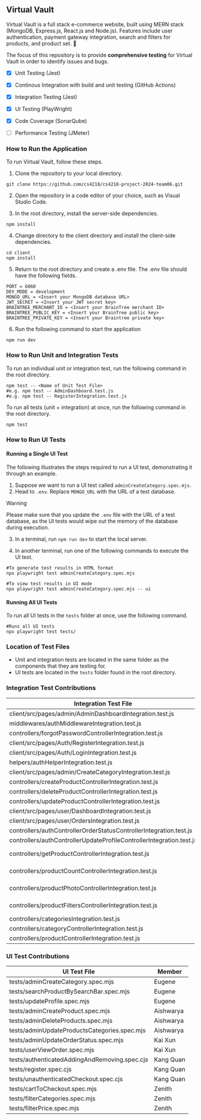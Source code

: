 ## Virtual Vault
Virtual Vault is a full stack e-commerce website, built using MERN stack (MongoDB, Express.js, React.js and Node.js). Features include user authentication, payment gateway integration, search and filters for products, and product set. 🛒

The focus of this repository is to provide **comprehensive testing** for Virtual Vault in order to identify issues and bugs.

- [x] Unit Testing (Jest)
- [x] Continous Integration with build and unit testing (GitHub Actions)
- [x] Integration Testing (Jest)
- [x] UI Testing (PlayWright)
- [x] Code Coverage (SonarQube)
- [ ] Performance Testing (JMeter)


### How to Run the Application
To run Virtual Vault, follow these steps.

1. Clone the repository to your local directory.
```
git clone https://github.com/cs4218/cs4218-project-2024-team06.git
```

2. Open the repository in a code editor of your choice, such as Visual Studio Code.

3. In the root directory, install the server-side dependencies.
```
npm install
```

4. Change directory to the client directory and install the client-side dependencies.
```
cd client
npm install
```
5. Return to the root directory and create a .env file. The .env file should have the following fields.
```
PORT = 6060
DEV_MODE = development
MONGO_URL = <Insert your MongoDB database URL>
JWT_SECRET = <Insert your JWT secret key>
BRAINTREE_MERCHANT_ID = <Insert your BrainTree merchant ID>
BRAINTREE_PUBLIC_KEY = <Insert your BrainTree public key>
BRAINTREE_PRIVATE_KEY = <Insert your Braintree private key>
```

6. Run the following command to start the application
```
npm run dev
```

### How to Run Unit and Integration Tests
To run an individual unit or integration test, run the following command in the root directory.
```
npm test -- <Name of Unit Test File>
#e.g. npm test -- AdminDashboard.test.js
#e.g. npm test -- RegisterIntegration.test.js
```

To run all tests (unit + integration) at once, run the following command in the root directory.
```
npm test
```

### How to Run UI Tests

#### Running a Single UI Test
The following illustrates the steps required to run a UI test, demonstrating it through an example.

1. Suppose we want to run a UI test called `adminCreateCategory.spec.mjs`.
2. Head to `.env`. Replace `MONGO_URL` with the URL of a test database.

> [!WARNING]  
> Please make sure that you update the `.env` file with the URL of a test database,
as the UI tests would wipe out the memory of the database during execution.

3. In a terminal, run `npm run dev` to start the local server.

4. In another terminal, run one of the following commands to execute the UI test.

```
#To generate test results in HTML format
npx playwright test adminCreateCategory.spec.mjs

#To view test results in UI mode
npx playwright test adminCreateCategory.spec.mjs -- ui
```

#### Running All UI Tests
To run all UI tests in the `tests` folder at once, use the following command.
```
#Runs all UI tests
npx playwright test tests/
```

### Location of Test Files
- Unit and integration tests are located in the same folder as the components that they are testing for.
- UI tests are located in the `tests` folder found in the root directory.


### Integration Test Contributions
| Integration Test File                                                | Member    |
|----------------------------------------------------------------------|-----------|
| client/src/pages/admin/AdminDashboardIntegration.test.js             | Eugene    |
| middlewares/authMiddlewareIntegration.test.js                        | Eugene    |
| controllers/forgotPasswordControllerIntegration.test.js              | Eugene    |
| client/src/pages/Auth/RegisterIntegration.test.js                    | Eugene    |
| client/src/pages/Auth/LoginIntegration.test.js                       | Eugene    |
| helpers/authHelperIntegration.test.js                                | Eugene    |
| client/src/pages/admin/CreateCategoryIntegration.test.js             | Aishwarya |
| controllers/createProductControllerIntegration.test.js               | Aishwarya |
| controllers/deleteProductControllerIntegration.test.js               | Aishwarya |
| controllers/updateProductControllerIntegration.test.js               | Aishwarya |
| client/src/pages/user/DashboardIntegration.test.js                   | Kai Xun   |
| client/src/pages/user/OrdersIntegration.test.js                      | Kai Xun   |
| controllers/authControllerOrderStatusControllerIntegration.test.js   | Kai Xun   |
| controllers/authControllerUpdateProfileControllerIntegration.test.js | Kai Xun   |
| controllers/getProductControllerIntegration.test.js                  | Kang Quan |
| controllers/productCountControllerIntegration.test.js                | Kang Quan |
| controllers/productPhotoControllerIntegration.test.js                | Kang Quan |
| controllers/productFiltersControllerIntegration.test.js              | Kang Quan |
| controllers/categoriesIntegration.test.js                            | Zenith    |
| controllers/categoryControllerIntegration.test.js                    | Zenith    |
| controllers/productControllerIntegration.test.js                     | Zenith    |


### UI Test Contributions
| UI Test File                                  | Member    |
|-----------------------------------------------|-----------|
| tests/adminCreateCategory.spec.mjs            | Eugene    |
| tests/searchProductBySearchBar.spec.mjs       | Eugene    |
| tests/updateProfile.spec.mjs                  | Eugene    |
| tests/adminCreateProduct.spec.mjs             | Aishwarya |
| tests/adminDeleteProducts.spec.mjs            | Aishwarya |
| tests/adminUpdateProductsCategories.spec.mjs  | Aishwarya |
| tests/adminUpdateOrderStatus.spec.mjs         | Kai Xun   |
| tests/userViewOrder.spec.mjs                  | Kai Xun   |
| tests/authenticatedAddingAndRemoving.spec.cjs | Kang Quan |
| tests/register.spec.cjs                       | Kang Quan |
| tests/unauthenticatedCheckout.spec.cjs        | Kang Quan |
| tests/cartToCheckout.spec.mjs                 | Zenith    |
| tests/filterCategories.spec.mjs               | Zenith    |
| tests/filterPrice.spec.mjs                    | Zenith    |
